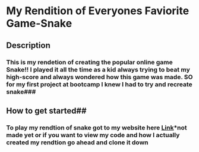 # My Rendition of Everyones Faviorite Game-Snake #

## Description ##
### This is my rendetion of creating the popular online game Snake!! I played it all the time as a kid always trying to beat my high-score and always wondered how this game was made. SO for my first project at bootcamp I knew I had to try and recreate snake###



## How to get started##
### To play my rendtion of snake got to my website **here** [Link](http://www.LukeRobinson.com)*not made yet or if you want to view my code and how I actually created my rendtion go ahead and clone it down ###